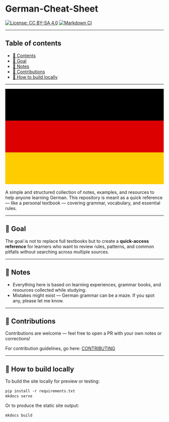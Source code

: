 # German-Cheat-Sheet

[![License: CC BY-SA 4.0](https://img.shields.io/badge/License-CC%20BY--SA%204.0-lightgrey.svg)](https://github.com/Tsimpliarakis/German-Cheat-Sheet/?tab=License-1-ov-file#readme)
[![Markdown CI](https://github.com/tsimpliarakis/german-cheat-sheet/actions/workflows/markdown-ci.yml/badge.svg)](https://github.com/tsimpliarakis/german-cheat-sheet/actions/workflows/markdown-ci.yml)

---

## Table of contents

- [📖 Contents](#table-of-contents)
- [🚀 Goal](#-goal)
- [📌 Notes](#-notes)
- [🤝 Contributions](#-contributions)
- [🔧 How to build locally](#-how-to-build-locally)

---

![German flag](/docs/assets/images/flag-full.svg)

A simple and structured collection of notes, examples, and resources to help anyone learning German.
This repository is meant as a quick reference — like a personal textbook — covering grammar, vocabulary, and essential rules.

---

## 🚀 Goal

The goal is not to replace full textbooks but to create a **quick-access reference** for learners who want to review rules, patterns, and common pitfalls without searching across multiple sources.

---

## 📌 Notes

- Everything here is based on learning experiences, grammar books, and resources collected while studying.
- Mistakes might exist — German grammar can be a maze. If you spot any, please let me know.

---

## 🤝 Contributions

Contributions are welcome — feel free to open a PR with your own notes or corrections!

For contribution guidelines, go here:
[CONTRIBUTING](CONTRIBUTING.md)

---

## 🔧 How to build locally

To build the site locally for preview or testing:

```
pip install -r requirements.txt
mkdocs serve
```

Or to produce the static site output:

```
mkdocs build
```
